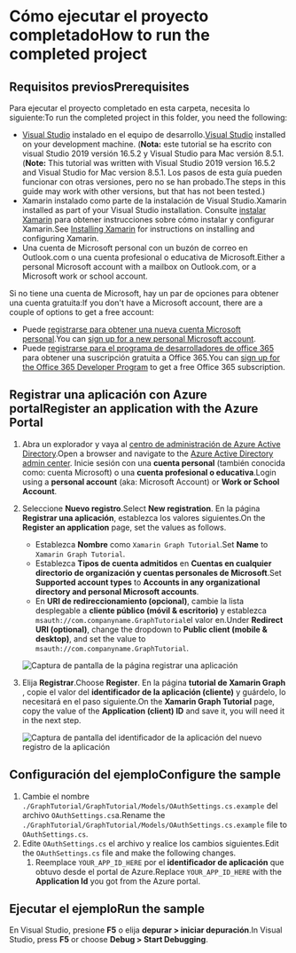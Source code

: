 # <a name="how-to-run-the-completed-project"></a><span data-ttu-id="e4447-101">Cómo ejecutar el proyecto completado</span><span class="sxs-lookup"><span data-stu-id="e4447-101">How to run the completed project</span></span>

## <a name="prerequisites"></a><span data-ttu-id="e4447-102">Requisitos previos</span><span class="sxs-lookup"><span data-stu-id="e4447-102">Prerequisites</span></span>

<span data-ttu-id="e4447-103">Para ejecutar el proyecto completado en esta carpeta, necesita lo siguiente:</span><span class="sxs-lookup"><span data-stu-id="e4447-103">To run the completed project in this folder, you need the following:</span></span>

- <span data-ttu-id="e4447-104">[Visual Studio](https://visualstudio.microsoft.com/vs/) instalado en el equipo de desarrollo.</span><span class="sxs-lookup"><span data-stu-id="e4447-104">[Visual Studio](https://visualstudio.microsoft.com/vs/) installed on your development machine.</span></span> <span data-ttu-id="e4447-105">(**Nota:** este tutorial se ha escrito con visual Studio 2019 versión 16.5.2 y Visual Studio para Mac versión 8.5.1.</span><span class="sxs-lookup"><span data-stu-id="e4447-105">(**Note:** This tutorial was written with Visual Studio 2019 version 16.5.2 and Visual Studio for Mac version 8.5.1.</span></span> <span data-ttu-id="e4447-106">Los pasos de esta guía pueden funcionar con otras versiones, pero no se han probado.</span><span class="sxs-lookup"><span data-stu-id="e4447-106">The steps in this guide may work with other versions, but that has not been tested.)</span></span>
- <span data-ttu-id="e4447-107">Xamarin instalado como parte de la instalación de Visual Studio.</span><span class="sxs-lookup"><span data-stu-id="e4447-107">Xamarin installed as part of your Visual Studio installation.</span></span> <span data-ttu-id="e4447-108">Consulte [instalar Xamarin](https://docs.microsoft.com/xamarin/cross-platform/get-started/installation) para obtener instrucciones sobre cómo instalar y configurar Xamarin.</span><span class="sxs-lookup"><span data-stu-id="e4447-108">See [Installing Xamarin](https://docs.microsoft.com/xamarin/cross-platform/get-started/installation) for instructions on installing and configuring Xamarin.</span></span>
- <span data-ttu-id="e4447-109">Una cuenta de Microsoft personal con un buzón de correo en Outlook.com o una cuenta profesional o educativa de Microsoft.</span><span class="sxs-lookup"><span data-stu-id="e4447-109">Either a personal Microsoft account with a mailbox on Outlook.com, or a Microsoft work or school account.</span></span>

<span data-ttu-id="e4447-110">Si no tiene una cuenta de Microsoft, hay un par de opciones para obtener una cuenta gratuita:</span><span class="sxs-lookup"><span data-stu-id="e4447-110">If you don't have a Microsoft account, there are a couple of options to get a free account:</span></span>

- <span data-ttu-id="e4447-111">Puede [registrarse para obtener una nueva cuenta Microsoft personal](https://signup.live.com/signup?wa=wsignin1.0&rpsnv=12&ct=1454618383&rver=6.4.6456.0&wp=MBI_SSL_SHARED&wreply=https://mail.live.com/default.aspx&id=64855&cbcxt=mai&bk=1454618383&uiflavor=web&uaid=b213a65b4fdc484382b6622b3ecaa547&mkt=E-US&lc=1033&lic=1).</span><span class="sxs-lookup"><span data-stu-id="e4447-111">You can [sign up for a new personal Microsoft account](https://signup.live.com/signup?wa=wsignin1.0&rpsnv=12&ct=1454618383&rver=6.4.6456.0&wp=MBI_SSL_SHARED&wreply=https://mail.live.com/default.aspx&id=64855&cbcxt=mai&bk=1454618383&uiflavor=web&uaid=b213a65b4fdc484382b6622b3ecaa547&mkt=E-US&lc=1033&lic=1).</span></span>
- <span data-ttu-id="e4447-112">Puede [registrarse para el programa de desarrolladores de office 365](https://developer.microsoft.com/office/dev-program) para obtener una suscripción gratuita a Office 365.</span><span class="sxs-lookup"><span data-stu-id="e4447-112">You can [sign up for the Office 365 Developer Program](https://developer.microsoft.com/office/dev-program) to get a free Office 365 subscription.</span></span>

## <a name="register-an-application-with-the-azure-portal"></a><span data-ttu-id="e4447-113">Registrar una aplicación con Azure portal</span><span class="sxs-lookup"><span data-stu-id="e4447-113">Register an application with the Azure Portal</span></span>

1. <span data-ttu-id="e4447-114">Abra un explorador y vaya al [centro de administración de Azure Active Directory](https://aad.portal.azure.com).</span><span class="sxs-lookup"><span data-stu-id="e4447-114">Open a browser and navigate to the [Azure Active Directory admin center](https://aad.portal.azure.com).</span></span> <span data-ttu-id="e4447-115">Inicie sesión con una **cuenta personal** (también conocida como: cuenta Microsoft) o una **cuenta profesional o educativa**.</span><span class="sxs-lookup"><span data-stu-id="e4447-115">Login using a **personal account** (aka: Microsoft Account) or **Work or School Account**.</span></span>

1. <span data-ttu-id="e4447-116">Seleccione **Nuevo registro**.</span><span class="sxs-lookup"><span data-stu-id="e4447-116">Select **New registration**.</span></span> <span data-ttu-id="e4447-117">En la página **Registrar una aplicación**, establezca los valores siguientes.</span><span class="sxs-lookup"><span data-stu-id="e4447-117">On the **Register an application** page, set the values as follows.</span></span>

    - <span data-ttu-id="e4447-118">Establezca **Nombre** como `Xamarin Graph Tutorial`.</span><span class="sxs-lookup"><span data-stu-id="e4447-118">Set **Name** to `Xamarin Graph Tutorial`.</span></span>
    - <span data-ttu-id="e4447-119">Establezca **Tipos de cuenta admitidos** en **Cuentas en cualquier directorio de organización y cuentas personales de Microsoft**.</span><span class="sxs-lookup"><span data-stu-id="e4447-119">Set **Supported account types** to **Accounts in any organizational directory and personal Microsoft accounts**.</span></span>
    - <span data-ttu-id="e4447-120">En **URI de redireccionamiento (opcional)**, cambie la lista desplegable a **cliente público (móvil & escritorio)** y establezca `msauth://com.companyname.GraphTutorial`el valor en.</span><span class="sxs-lookup"><span data-stu-id="e4447-120">Under **Redirect URI (optional)**, change the dropdown to **Public client (mobile & desktop)**, and set the value to `msauth://com.companyname.GraphTutorial`.</span></span>

    ![Captura de pantalla de la página registrar una aplicación](../../tutorial/images/aad-register-an-app.png)

1. <span data-ttu-id="e4447-122">Elija **Registrar**.</span><span class="sxs-lookup"><span data-stu-id="e4447-122">Choose **Register**.</span></span> <span data-ttu-id="e4447-123">En la página **tutorial de Xamarin Graph** , copie el valor del **identificador de la aplicación (cliente)** y guárdelo, lo necesitará en el paso siguiente.</span><span class="sxs-lookup"><span data-stu-id="e4447-123">On the **Xamarin Graph Tutorial** page, copy the value of the **Application (client) ID** and save it, you will need it in the next step.</span></span>

    ![Captura de pantalla del identificador de la aplicación del nuevo registro de la aplicación](../../tutorial/images/aad-application-id.png)

## <a name="configure-the-sample"></a><span data-ttu-id="e4447-125">Configuración del ejemplo</span><span class="sxs-lookup"><span data-stu-id="e4447-125">Configure the sample</span></span>

1. <span data-ttu-id="e4447-126">Cambie el nombre `./GraphTutorial/GraphTutorial/Models/OAuthSettings.cs.example` del archivo `OAuthSettings.cs`a.</span><span class="sxs-lookup"><span data-stu-id="e4447-126">Rename the `./GraphTutorial/GraphTutorial/Models/OAuthSettings.cs.example` file to `OAuthSettings.cs`.</span></span>
1. <span data-ttu-id="e4447-127">Edite `OAuthSettings.cs` el archivo y realice los cambios siguientes.</span><span class="sxs-lookup"><span data-stu-id="e4447-127">Edit the `OAuthSettings.cs` file and make the following changes.</span></span>
    1. <span data-ttu-id="e4447-128">Reemplace `YOUR_APP_ID_HERE` por el **identificador de aplicación** que obtuvo desde el portal de Azure.</span><span class="sxs-lookup"><span data-stu-id="e4447-128">Replace `YOUR_APP_ID_HERE` with the **Application Id** you got from the Azure portal.</span></span>

## <a name="run-the-sample"></a><span data-ttu-id="e4447-129">Ejecutar el ejemplo</span><span class="sxs-lookup"><span data-stu-id="e4447-129">Run the sample</span></span>

<span data-ttu-id="e4447-130">En Visual Studio, presione **F5** o elija **depurar > iniciar depuración**.</span><span class="sxs-lookup"><span data-stu-id="e4447-130">In Visual Studio, press **F5** or choose **Debug > Start Debugging**.</span></span>
